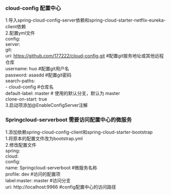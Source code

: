 ### cloud-config 配置中心
1.导入spring-cloud-config-server依赖和spring-cloud-starter-netflix-eureka-client依赖<br>
2.配置yml文件<br>
config:<br>
   server:<br>
        git:<br>
          uri: https://github.com/177222/cloud-config.git  #配置git服务地址或其他远程仓库<br>
          username: huo #配置git用户名<br>
          password: asasdd #配置git密码<br>
          search-paths:<br>
            - cloud-config  #仓库名<br>
          default-label: master # 使用的默认分支，默认为 master<br>
          clone-on-start: true<br>
3.启动项添加@EnableConfigServer注解<br>
### Springcloud-serverboot 需要访问配置中心的微服务<br>
1.添加依赖spring-cloud-config-client和spring-cloud-starter-bootstrap<br>
1.将原本的配置文件改为bootstrap.yml<br>
2.修改配置文件<br>
spring:<br>
  cloud:<br>
    config:<br>
      name: Springcloud-serverboot #微服务名称<br>
      profile: dev #访问的配置项<br>
      label:master: master #访问分支<br>
      uri: http://localhost:9966 #config配置中心的访问路径<br>
